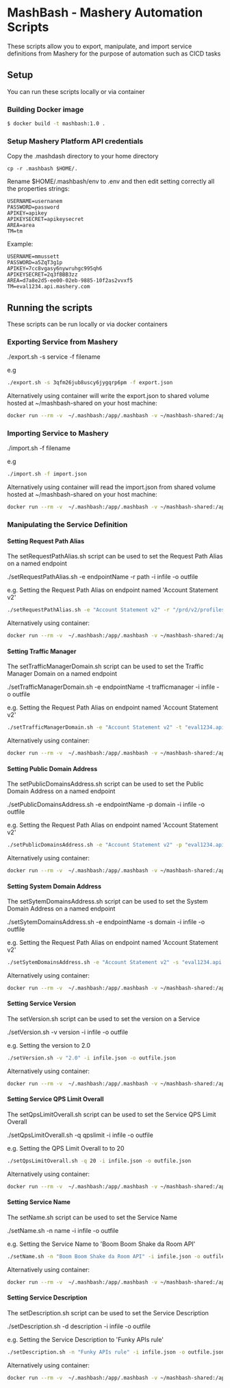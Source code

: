 # MashBash - Mashery Automation Scripts

These scripts allow you to export, manipulate, and import service definitions from Mashery for the purpose of automation such as CICD tasks


## Setup

You can run these scripts locally or via container

### Building Docker image

```bash
$ docker build -t mashbash:1.0 .
```

### Setup Mashery Platform API credentials

Copy the .mashdash directory to your home directory

```
cp -r .mashbash $HOME/.
```

Rename $HOME/.mashbash/env to .env and then edit setting correctly all the properties strings:

```
USERNAME=usernanem
PASSWORD=password
APIKEY=apikey
APIKEYSECRET=apikeysecret
AREA=area
TM=tm
```

Example:

```
USERNAME=mmussett
PASSWORD=a5ZqT3g1p
APIKEY=7cc8vgasy6nywruhgc995qh6
APIKEYSECRET=2q3fBBB3zz
AREA=d7a8e2d5-ee00-02eb-9885-10f2as2vvxf5
TM=eval1234.api.mashery.com
```

## Running the scripts

These scripts can be run locally or via docker containers

### Exporting Service from Mashery 

./export.sh -s service -f filename

e.g

```bash
./export.sh -s 3qfm26jub8uscy6jygqrp6pm -f export.json
```

Alternatively using container will write the export.json to shared volume hosted at ~/mashbash-shared on your host machine:

```bash
docker run --rm -v  ~/.mashbash:/app/.mashbash -v ~/mashbash-shared:/app/mashbash-shared -it mashbash:1.0  ./export.sh -s 3qfm26jub8uscy6jygqrp6pm -f /app/mashbash-shared/export.json
```


### Importing Service to Mashery 

./import.sh -f filename

e.g

```bash
./import.sh -f import.json
```

Alternatively using container will read the import.json from shared volume hosted at ~/mashbash-shared on your host machine:

```bash
docker run --rm -v  ~/.mashbash:/app/.mashbash -v ~/mashbash-shared:/app/mashbash-shared -it mashbash:1.0  ./import.sh -f /app/mashbash-shared/import.json
```


### Manipulating the Service Definition

#### Setting Request Path Alias

The setRequestPathAlias.sh script can be used to set the Request Path Alias on a named endpoint

./setRequestPathAlias.sh -e endpointName -r path -i infile -o outfile

e.g. Setting the Request Path Alias on endpoint named 'Account Statement v2'

```bash
./setRequestPathAlias.sh -e "Account Statement v2" -r "/prd/v2/profiles/customers/accountstatement/{aliasCode}" -i infile.json -o outfile.json
```

Alternatively using container:

```bash
docker run --rm -v  ~/.mashbash:/app/.mashbash -v ~/mashbash-shared:/app/mashbash-shared -it mashbash:1.0  ./setRequestPathAlias.sh -e "Account Statement v2" -r "/prd/v2/profiles/customers/accountstatement/{aliasCode}"  -i /app/mashbash-shared/infile.json -o /app/mashbash-shared/outfile.json
```

#### Setting Traffic Manager

The setTrafficManagerDomain.sh script can be used to set the Traffic Manager Domain on a named endpoint

./setTrafficManagerDomain.sh -e endpointName -t trafficmanager -i infile -o outfile

e.g. Setting the Request Path Alias on endpoint named 'Account Statement v2'

```bash
./setTrafficManagerDomain.sh -e "Account Statement v2" -t "eval1234.api.mashery.com" -i infile.json -o outfile.json
```

Alternatively using container:

```bash
docker run --rm -v  ~/.mashbash:/app/.mashbash -v ~/mashbash-shared:/app/mashbash-shared -it mashbash:1.0  ./setTrafficManagerDomain.sh -e "Account Statement v2" -t "eval1234.api.mashery.com"  -i /app/mashbash-shared/infile.json -o /app/mashbash-shared/outfile.json
```


#### Setting Public Domain Address

The setPublicDomainsAddress.sh script can be used to set the Public Domain Address on a named endpoint

./setPublicDomainsAddress.sh -e endpointName -p domain -i infile -o outfile

e.g. Setting the Request Path Alias on endpoint named 'Account Statement v2'

```bash
./setPublicDomainsAddress.sh -e "Account Statement v2" -p "eval1234.api.mashery.com" -i infile.json -o outfile.json
```

Alternatively using container:

```bash
docker run --rm -v  ~/.mashbash:/app/.mashbash -v ~/mashbash-shared:/app/mashbash-shared -it mashbash:1.0  ./setPublicDomainsAddress.sh -e "Account Statement v2" -p "eval1234.api.mashery.com"  -i /app/mashbash-shared/infile.json -o /app/mashbash-shared/outfile.json
```



#### Setting System Domain Address

The setSytemDomainsAddress.sh script can be used to set the System Domain Address on a named endpoint

./setSytemDomainsAddress.sh -e endpointName -s domain -i infile -o outfile

e.g. Setting the Request Path Alias on endpoint named 'Account Statement v2'

```bash
./setSytemDomainsAddress.sh -e "Account Statement v2" -s "eval1234.api.mashery.com" -i infile.json -o outfile.json
```

Alternatively using container:

```bash
docker run --rm -v  ~/.mashbash:/app/.mashbash -v ~/mashbash-shared:/app/mashbash-shared -it mashbash:1.0  ./setSytemDomainsAddress.sh -e "Account Statement v2" -s "eval1234.api.mashery.com"  -i /app/mashbash-shared/infile.json -o /app/mashbash-shared/outfile.json
```



#### Setting Service Version

The setVersion.sh script can be used to set the version on a Service

./setVersion.sh -v version -i infile -o outfile

e.g. Setting the version to 2.0

```bash
./setVersion.sh -v "2.0" -i infile.json -o outfile.json
```

Alternatively using container:

```bash
docker run --rm -v  ~/.mashbash:/app/.mashbash -v ~/mashbash-shared:/app/mashbash-shared -it mashbash:1.0  ./setVersion.sh -v "2.0"  -i /app/mashbash-shared/infile.json -o /app/mashbash-shared/outfile.json
```



#### Setting Service QPS Limit Overall

The setQpsLimitOverall.sh script can be used to set the Service QPS Limit Overall

./setQpsLimitOverall.sh -q qpslimit -i infile -o outfile

e.g. Setting the QPS Limit Overall to to 20

```bash
./setQpsLimitOverall.sh -q 20 -i infile.json -o outfile.json
```

Alternatively using container:

```bash
docker run --rm -v  ~/.mashbash:/app/.mashbash -v ~/mashbash-shared:/app/mashbash-shared -it mashbash:1.0  ./setQpsLimitOverall.sh -q 20  -i /app/mashbash-shared/infile.json -o /app/mashbash-shared/outfile.json
```


#### Setting Service Name

The setName.sh script can be used to set the Service Name

./setName.sh -n name -i infile -o outfile

e.g. Setting the Service Name to 'Boom Boom Shake da Room API'

```bash
./setName.sh -n "Boom Boom Shake da Room API" -i infile.json -o outfile.json
```

Alternatively using container:

```bash
docker run --rm -v  ~/.mashbash:/app/.mashbash -v ~/mashbash-shared:/app/mashbash-shared -it mashbash:1.0  ./setName.sh -n "Boom Boom Shake da Room API" -i /app/mashbash-shared/infile.json -o /app/mashbash-shared/outfile.json
```



#### Setting Service Description

The setDescription.sh script can be used to set the Service Description

./setDescription.sh -d description -i infile -o outfile

e.g. Setting the Service Description to 'Funky APIs rule'

```bash
./setDescription.sh -n "Funky APIs rule" -i infile.json -o outfile.json
```

Alternatively using container:

```bash
docker run --rm -v  ~/.mashbash:/app/.mashbash -v ~/mashbash-shared:/app/mashbash-shared -it mashbash:1.0  ./setDescription.sh -d "Funky APIs rule" -i /app/mashbash-shared/infile.json -o /app/mashbash-shared/outfile.json
```



